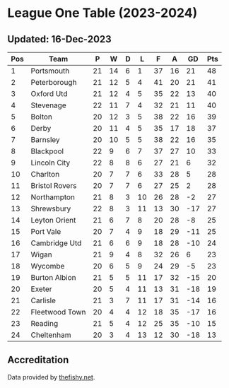 # League One Table (2023-2024)
## Updated: 16-Dec-2023

| Pos | Team | P | W | D | L | F | A | GD | Pts |
| --- | --- | --- | --- | --- | --- | --- | --- | --- | --- |
| 1 | Portsmouth | 21 | 14 | 6 | 1 | 37 | 16 | 21 | 48 |
| 2 | Peterborough | 21 | 12 | 5 | 4 | 41 | 20 | 21 | 41 |
| 3 | Oxford Utd | 21 | 12 | 4 | 5 | 35 | 22 | 13 | 40 |
| 4 | Stevenage | 22 | 11 | 7 | 4 | 32 | 21 | 11 | 40 |
| 5 | Bolton | 20 | 12 | 3 | 5 | 38 | 22 | 16 | 39 |
| 6 | Derby | 20 | 11 | 4 | 5 | 35 | 17 | 18 | 37 |
| 7 | Barnsley | 20 | 10 | 5 | 5 | 38 | 22 | 16 | 35 |
| 8 | Blackpool | 22 | 9 | 6 | 7 | 37 | 27 | 10 | 33 |
| 9 | Lincoln City | 22 | 8 | 8 | 6 | 27 | 21 | 6 | 32 |
| 10 | Charlton | 20 | 7 | 7 | 6 | 33 | 28 | 5 | 28 |
| 11 | Bristol Rovers | 20 | 7 | 7 | 6 | 27 | 25 | 2 | 28 |
| 12 | Northampton | 21 | 8 | 3 | 10 | 26 | 28 | -2 | 27 |
| 13 | Shrewsbury | 22 | 8 | 3 | 11 | 13 | 30 | -17 | 27 |
| 14 | Leyton Orient | 21 | 6 | 7 | 8 | 20 | 28 | -8 | 25 |
| 15 | Port Vale | 20 | 7 | 4 | 9 | 18 | 29 | -11 | 25 |
| 16 | Cambridge Utd | 21 | 6 | 6 | 9 | 18 | 28 | -10 | 24 |
| 17 | Wigan | 21 | 9 | 4 | 8 | 32 | 26 | 6 | 23 |
| 18 | Wycombe | 20 | 6 | 5 | 9 | 24 | 29 | -5 | 23 |
| 19 | Burton Albion | 21 | 5 | 5 | 11 | 17 | 32 | -15 | 20 |
| 20 | Exeter | 20 | 5 | 4 | 11 | 13 | 31 | -18 | 19 |
| 21 | Carlisle | 21 | 3 | 7 | 11 | 17 | 31 | -14 | 16 |
| 22 | Fleetwood Town | 20 | 4 | 4 | 12 | 18 | 35 | -17 | 16 |
| 23 | Reading | 21 | 5 | 4 | 12 | 25 | 35 | -10 | 15 |
| 24 | Cheltenham | 20 | 3 | 4 | 13 | 12 | 30 | -18 | 13 |

## Accreditation 

Data provided by [thefishy.net](https://www.thefishy.net/).